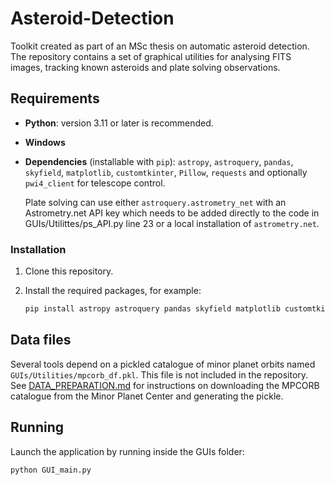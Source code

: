 # Asteroid-Detection

Toolkit created as part of an MSc thesis on automatic asteroid detection.
The repository contains a set of graphical utilities for analysing FITS
images, tracking known asteroids and plate solving observations.

## Requirements

- **Python**: version 3.11 or later is recommended.
- **Windows**
- **Dependencies** (installable with `pip`):
  `astropy`, `astroquery`, `pandas`, `skyfield`, `matplotlib`, `customtkinter`,
  `Pillow`, `requests` and optionally `pwi4_client` for telescope control.


  Plate solving can use either `astroquery.astrometry_net` with an Astrometry.net
  API key which needs to be added directly to the code in GUIs/Utilittes/ps_API.py line 23 or a local installation of `astrometry.net`.

### Installation

1. Clone this repository.
2. Install the required packages, for example:

   ```bash
   pip install astropy astroquery pandas skyfield matplotlib customtkinter Pillow requests
   ```

## Data files

Several tools depend on a pickled catalogue of minor planet orbits named
`GUIs/Utilities/mpcorb_df.pkl`.  This file is not included in the repository.
See [DATA_PREPARATION.md](DATA_PREPARATION.md) for instructions on downloading
the MPCORB catalogue from the Minor Planet Center and generating the pickle.

## Running

Launch the application by running inside the GUIs folder:

```
python GUI_main.py
```
